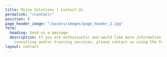 ```yaml
---
title: Mizze Solutions | Contact Us
permalink: "/contact/"
position: 0
page_header_image: "/assets/images/page_header_2.jpg"
form:
  heading: Send us a message
  description: If you are enthusiastic and would like more information regarding our
    consulting and/or training services, please contact us using the form below.
layout: contact
---
```


